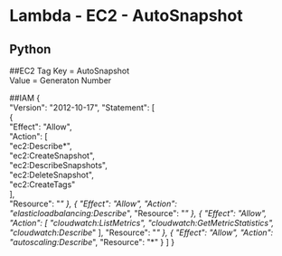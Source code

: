 # Lambda - EC2 - AutoSnapshot

## Python

##EC2 Tag
Key = AutoSnapshot  
Value = Generaton Number

##IAM
    {  
    "Version": "2012-10-17",  "Statement": [  
        {  
            "Effect": "Allow",  
            "Action": [  
                "ec2:Describe*",  
                "ec2:CreateSnapshot",  
                "ec2:DescribeSnapshots",  
                "ec2:DeleteSnapshot",  
                "ec2:CreateTags"  
            ],  
            "Resource": "*"
        },
        {
            "Effect": "Allow",
            "Action": "elasticloadbalancing:Describe*",
            "Resource": "*"
        },
        {
            "Effect": "Allow",
            "Action": [
                "cloudwatch:ListMetrics",
                "cloudwatch:GetMetricStatistics",
                "cloudwatch:Describe*"
            ],
            "Resource": "*"
        },
        {
            "Effect": "Allow",
            "Action": "autoscaling:Describe*",
            "Resource": "*"
        }
    ]
    }
